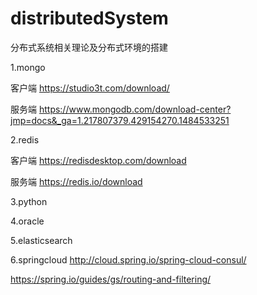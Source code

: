 # distributedSystem
分布式系统相关理论及分布式环境的搭建

1.mongo

客户端
https://studio3t.com/download/

服务端
https://www.mongodb.com/download-center?jmp=docs&_ga=1.217807379.429154270.1484533251


2.redis

客户端
https://redisdesktop.com/download

服务端
https://redis.io/download

3.python


4.oracle



5.elasticsearch



6.springcloud
http://cloud.spring.io/spring-cloud-consul/

https://spring.io/guides/gs/routing-and-filtering/
